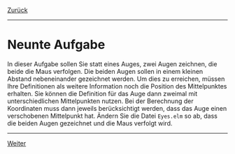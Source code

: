 [Zurück](Eye.md)

---

# Neunte Aufgabe

In dieser Aufgabe sollen Sie statt eines Auges, zwei Augen zeichnen, die beide die Maus verfolgen.
Die beiden Augen sollen in einem kleinen Abstand nebeneinander gezeichnet werden.
Um dies zu erreichen, müssen Ihre Definitionen als weitere Information noch die Position des Mittelpunktes erhalten.
Sie können die Definition für das Auge dann zweimal mit unterschiedlichen Mittelpunkten nutzen.
Bei der Berechnung der Koordinaten muss dann jeweils berücksichtigt werden, dass das Auge einen verschobenen Mittelpunkt hat.
Ändern Sie die Datei `Eyes.elm` so ab, dass die beiden Augen gezeichnet und die Maus verfolgt wird.

---

[Weiter](State.md)

